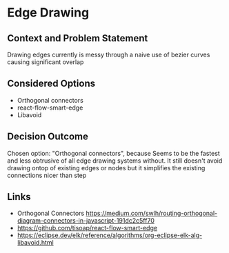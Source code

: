 # Edge Drawing

## Context and Problem Statement

Drawing edges currently is messy through a naive use of bezier curves causing significant overlap

## Considered Options

- Orthogonal connectors
- react-flow-smart-edge
- Libavoid

## Decision Outcome

Chosen option: "Orthogonal connectors", because Seems to be the fastest and less obtrusive of all edge drawing systems without. It still doesn't avoid drawing ontop of existing edges or nodes but it simplifies the existing connections nicer than step

## Links

- Orthogonal Connectors https://medium.com/swlh/routing-orthogonal-diagram-connectors-in-javascript-191dc2c5ff70
- https://github.com/tisoap/react-flow-smart-edge
- https://eclipse.dev/elk/reference/algorithms/org-eclipse-elk-alg-libavoid.html
